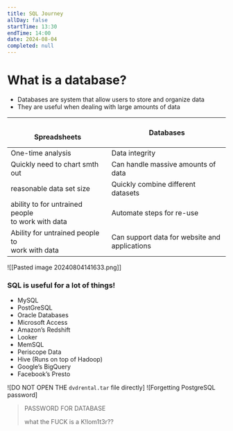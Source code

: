 ```yaml
---
title: SQL Journey
allDay: false
startTime: 13:30
endTime: 14:00
date: 2024-08-04
completed: null
---
```


# What is a database?

- Databases are system that allow users to store and organize data
- They are useful when dealing with large amounts of data


| <br>           Spreadsheets<br>                       | <br>             Databases<br><br>               |
| ----------------------------------------------------- | ------------------------------------------------ |
| One-time analysis                                     | Data integrity                                   |
| Quickly need to chart smth out                        | Can handle massive amounts of data               |
| reasonable data set size                              | Quickly combine different datasets               |
| ability to for untrained people <br>to work with data | Automate steps for re-use                        |
| Ability for untrained people to<br>work with data     | Can support data for website and<br>applications |

![[Pasted image 20240804141633.png]]


### SQL is useful for a lot of things!

- MySQL
- PostGreSQL
- Oracle Databases
- Microsoft Access
- Amazon’s Redshift
- Looker
- MemSQL
- Periscope Data
- Hive (Runs on top of Hadoop)
- Google’s BigQuery
- Facebook’s Presto

![DO NOT OPEN THE `dvdrental.tar` file directly]
![Forgetting PostgreSQL password]


> PASSWORD FOR DATABASE
> 
> 	what the FUCK is a K!lom1t3r??
> 

